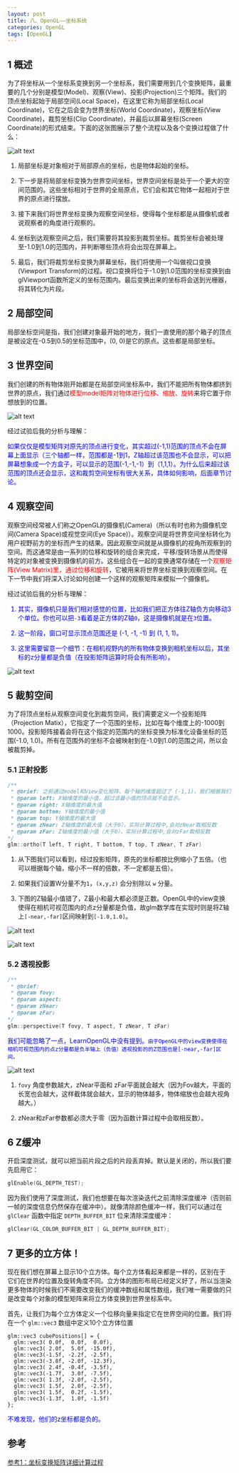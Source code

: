 ```yaml
---
layout: post
title: 八、OpenGL——坐标系统
categories: OpenGL
tags: [OpenGL]
---
```


## 1 概述

为了将坐标从一个坐标系变换到另一个坐标系，我们需要用到几个变换矩阵，最重要的几个分别是模型(Model)、观察(View)、投影(Projection)三个矩阵。我们的顶点坐标起始于局部空间(Local Space)，在这里它称为局部坐标(Local Coordinate)，它在之后会变为世界坐标(World Coordinate)，观察坐标(View Coordinate)，裁剪坐标(Clip Coordinate)，并最后以屏幕坐标(Screen Coordinate)的形式结束。下面的这张图展示了整个流程以及各个变换过程做了什么：

![alt text](/assets/OpenGL/2024041908/image/image.png)

1. 局部坐标是对象相对于局部原点的坐标，也是物体起始的坐标。

2. 下一步是将局部坐标变换为世界空间坐标，世界空间坐标是处于一个更大的空间范围的。这些坐标相对于世界的全局原点，它们会和其它物体一起相对于世界的原点进行摆放。

3. 接下来我们将世界坐标变换为观察空间坐标，使得每个坐标都是从摄像机或者说观察者的角度进行观察的。

4. 坐标到达观察空间之后，我们需要将其投影到裁剪坐标。裁剪坐标会被处理至-1.0到1.0的范围内，并判断哪些顶点将会出现在屏幕上。

5. 最后，我们将裁剪坐标变换为屏幕坐标，我们将使用一个叫做视口变换(Viewport Transform)的过程。视口变换将位于-1.0到1.0范围的坐标变换到由glViewport函数所定义的坐标范围内。最后变换出来的坐标将会送到光栅器，将其转化为片段。

## 2 局部空间

局部坐标空间是指，我们创建对象最开始的地方，我们一直使用的那个箱子的顶点是被设定在-0.5到0.5的坐标范围中，(0, 0)是它的原点。这些都是局部坐标。

## 3 世界空间

我们创建的所有物体刚开始都是在局部空间坐标系中，我们不能把所有物体都挤到世界的原点，我们通过<font color="red">模型model矩阵对物体进行位移、缩放、旋转</font>来将它置于你想放到的位置。

![alt text](/assets/OpenGL/2024041908/image/image-1.png)

经过试验后我的分析与理解：

<font color="lightred">

如果仅仅是模型矩阵对原先的顶点进行变化，其实超过(-1,1)范围的顶点不会在屏幕上面显示（三个轴都一样，范围都是-1到1，Z轴超过该范围也不会显示，可以把屏幕想象成一个方盒子，可以显示的范围(-1,-1,-1）到（1,1,1）。为什么后来超过该范围的顶点还会显示，这和裁剪空间坐标有很大关系，具体如何影响，后面章节讨论。

</font>


## 4 观察空间

观察空间经常被人们称之OpenGL的摄像机(Camera)（所以有时也称为摄像机空间(Camera Space)或视觉空间(Eye Space)）。观察空间是将世界空间坐标转化为用户视野前方的坐标而产生的结果。因此观察空间就是从摄像机的视角所观察到的空间。而这通常是由一系列的位移和旋转的组合来完成，平移/旋转场景从而使得特定的对象被变换到摄像机的前方。这些组合在一起的变换通常存储在一个<font color="red">观察矩阵(View Matrix)里，通过位移和旋转</font>，它被用来将世界坐标变换到观察空间。在下一节中我们将深入讨论如何创建一个这样的观察矩阵来模拟一个摄像机。

经过试验后我的分析与理解：

<font color="lightred">

1. 其实，摄像机只是我们相对感觉的位置，比如我们把正方体往Z轴负方向移动3个单位。你也可以把`-3`看着是正方体的Z轴`0`，这是摄像机就是在`3`位置。

2. 这一阶段，窗口可显示顶点范围还是 (-1, -1, -1) 到 (1, 1, 1)。

3. 这里需要留意一个细节：在相机视野内的所有物体变换到相机坐标以后，其坐标的z分量都是负值（在投影矩阵运算时将会有所影响）。


</font>

![alt text](/assets/OpenGL/2024041908/image/image-2.png)

## 5 裁剪空间

为了将顶点坐标从观察空间变化到裁剪空间，我们需要定义一个投影矩阵（Projection Matix），它指定了一个范围的坐标，比如在每个维度上的-1000到1000。投影矩阵接着会将在这个指定的范围内的坐标变换为标准化设备坐标的范围(-1.0, 1.0)。所有在范围外的坐标不会被映射到在-1.0到1.0的范围之间，所以会被裁剪掉。


### 5.1 正射投影

```cpp
/**
 * @brief: 之前通过model和View变化矩阵，每个轴的维度超过了 (-1,1)，我们根据我们要构建的世界，重新将其映射到(-1,1)。比如我们可以设置 (-5,5)，我们的箱子就比之前缩小了五倍。只会显示该范围内的顶点，也就是蓝色截体里面的。
 * @param left: X轴维度的最小值，超过该最小值的顶点就不会显示。
 * @param right: X轴维度的最大值
 * @param bottom: Y轴维度的最小值
 * @param top: Y轴维度的最大值
 * @param zNear: Z轴维度的最大值（大于0），实际计算过程中,会对zNear取相反数
 * @param zFar: Z轴维度的最小值（大于0），实际计算过程中,会对zFar取相反数
*/
glm::ortho(T left, T right, T bottom, T top, T zNear, T zFar)
```

1. 从下图我们可以看到，经过投影矩阵，原先的坐标都按比例缩小了五倍。（也可以根据每个轴，缩小不一样的倍数，不一定都是五倍）。

2. 如果我们设置W分量不为`1`，`(x,y,z)` 会分别除以 `w` 分量。

3. 下图的Z轴最小值错了，Z最小和最大都必须是正数。OpenGL中的view变换使得在相机可视范围内的点z分量都是负值，故glm数学库在实现时则是将Z轴上`[-near,-far]`区间映射到`[-1.0,1.0]`。

![alt text](/assets/OpenGL/2024041908/image/image-5.png)

![alt text](/assets/OpenGL/2024041908/image/image-4.png)

### 5.2 透视投影

```cpp
/**
 * @brief: 
 * @param fovy:
 * @param aspect: 
 * @param zNear: 
 * @param zFar: 
*/
glm::perspective(T fovy, T aspect, T zNear, T zFar)
```

<font color="lightred">

我们可能忽略了一点，LearnOpenGL中没有提到。`由于OpenGL中的view变换使得在相机可视范围内的点z分量都是负半轴上（负值）透视投影的的Z范围也是[-near,-far]区间。`

</font>

![alt text](/assets/OpenGL/2024041908/image/image-6.png)

1. `fovy` 角度参数越大，zNear平面和 zFar平面就会越大（因为Fov越大，平面的长宽也会越大，这样截体就会越大，显示的物体越多，物体缩放也会越大视角越大。）

2. zNear和zFar参数都必须大于零（因为函数计算过程中会取相反数）。

## 6 Z缓冲

开启深度测试，就可以把当前片段之后的片段丢弃掉。默认是关闭的，所以我们要先启用它：

```c
glEnable(GL_DEPTH_TEST);
```
因为我们使用了深度测试，我们也想要在每次渲染迭代之前清除深度缓冲（否则前一帧的深度信息仍然保存在缓冲中）。就像清除颜色缓冲一样，我们可以通过在`glClear` 函数中指定 `DEPTH_BUFFER_BIT` 位来清除深度缓冲：

```c
glClear(GL_COLOR_BUFFER_BIT | GL_DEPTH_BUFFER_BIT);
```

## 7 更多的立方体！

现在我们想在屏幕上显示10个立方体。每个立方体看起来都是一样的，区别在于它们在世界的位置及旋转角度不同。立方体的图形布局已经定义好了，所以当渲染更多物体的时候我们不需要改变我们的缓冲数组和属性数组，我们唯一需要做的只是改变每个对象的模型矩阵来将立方体变换到世界坐标系中。

首先，让我们为每个立方体定义一个位移向量来指定它在世界空间的位置。我们将在一个 `glm::vec3` 数组中定义10个立方体位置

```
glm::vec3 cubePositions[] = {
  glm::vec3( 0.0f,  0.0f,  0.0f), 
  glm::vec3( 2.0f,  5.0f, -15.0f), 
  glm::vec3(-1.5f, -2.2f, -2.5f),  
  glm::vec3(-3.8f, -2.0f, -12.3f),  
  glm::vec3( 2.4f, -0.4f, -3.5f),  
  glm::vec3(-1.7f,  3.0f, -7.5f),  
  glm::vec3( 1.3f, -2.0f, -2.5f),  
  glm::vec3( 1.5f,  2.0f, -2.5f), 
  glm::vec3( 1.5f,  0.2f, -1.5f), 
  glm::vec3(-1.3f,  1.0f, -1.5f)  
};
```

<font color="lightred">
不难发现，他们的z坐标都是负的。
</font>




## 参考

[参考1：坐标变换矩阵详细计算过程](https://blog.songjiahao.com/archives/993)